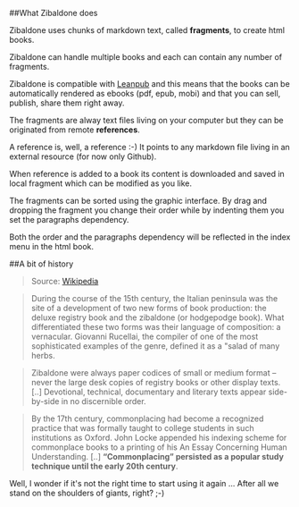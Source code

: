 
##What Zibaldone does


Zibaldone uses chunks of markdown text, called **fragments**, to create html books.

Zibaldone can handle multiple books and each can contain any number of fragments.<br/>

Zibaldone is compatible with [Leanpub](http://leanpub.com) and this means that the books can be automatically rendered as ebooks (pdf, epub, mobi) and that you can sell, publish, share them right away.

The fragments are alway text files living on your computer but they can be originated from remote **references**.

A reference is, well, a reference :-) It points to any markdown file living in an external resource (for now only Github).

When reference is added to a book its content is downloaded and saved in local fragment which can be modified as you like.

The fragments can be sorted using the graphic interface. By drag and dropping the fragment you change their order while by indenting them you set the paragraphs dependency.

Both the order and the paragraphs dependency will be reflected in the index menu in the html book.


##A bit of history

> Source: [Wikipedia](http://en.wikipedia.org/wiki/Commonplace_book#Zibaldone)

> During the course of the 15th century, the Italian peninsula was the site of a development of two new forms of book production: the deluxe registry book and the zibaldone (or hodgepodge book). What differentiated these two forms was their language of composition: a vernacular. Giovanni Rucellai, the compiler of one of the most sophisticated examples of the genre, defined it as a "salad of many herbs.

> Zibaldone were always paper codices of small or medium format – never the large desk copies of registry books or other display texts. [..] Devotional, technical, documentary and literary texts appear side-by-side in no discernible order.

> By the 17th century, commonplacing had become a recognized practice that was formally taught to college students in such institutions as Oxford. John Locke appended his indexing scheme for commonplace books to a printing of his An Essay Concerning Human Understanding. [..] <b>“Commonplacing” persisted as a popular study technique until the early 20th century</b>.

Well, I wonder if it's not the right time to start using it again ...
After all we stand on the shoulders of giants, right? ;-)

